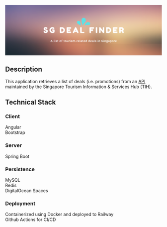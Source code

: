 ![Banner](https://github.com/gdgdgdrox/VTTP_FINAL_PROJECT_FRESH/blob/main/banner.png)
## Description

This application retrieves a list of deals (i.e. promotions) from an [API](https://tih-dev.stb.gov.sg/deals-user-and-provider-api/apis/get/content/deals/v2/search) maintained by the Singapore Tourism Information & Services Hub (TIH).

## Technical Stack

### Client
Angular  
Bootstrap

### Server
Spring Boot

### Persistence
MySQL  
Redis  
DigitalOcean Spaces

### Deployment
Containerized using Docker and deployed to Railway  
Github Actions for CI/CD

